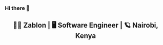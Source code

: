 ### Hi there 👋

<h2 align="center">🧑‍💻 Zablon | 🖥 Software Engineer | 🪐 Nairobi, Kenya</h2>
<!--
**Sawezablon/Sawezablon** is a ✨ _special_ ✨ repository because its `README.md` (this file) appears on your GitHub profile.

Here are some ideas to get you started:

- 🔭 I’m currently working on ...
- 🌱 I’m currently learning ...
- 👯 I’m looking to collaborate on ...
- 🤔 I’m looking for help with ...
- 💬 Ask me about ...
- 📫 How to reach me: ...
- 😄 Pronouns: ...
- ⚡ Fun fact: ...
-->
